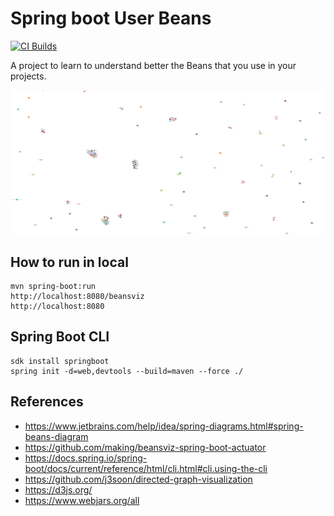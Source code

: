 # Spring boot User Beans

[![CI Builds](https://github.com/jabrena/spring-boot-user-beans/actions/workflows/build.yaml/badge.svg?branch=main)](https://github.com/jabrena/spring-boot-user-beans/actions/workflows/build.yaml)

A project to learn to understand better the Beans that you use in your projects.

![](./docs/user-beans.png)

## How to run in local

```
mvn spring-boot:run
http://localhost:8080/beansviz
http://localhost:8080
```

## Spring Boot CLI

```
sdk install springboot
spring init -d=web,devtools --build=maven --force ./
```

## References

- https://www.jetbrains.com/help/idea/spring-diagrams.html#spring-beans-diagram
- https://github.com/making/beansviz-spring-boot-actuator
- https://docs.spring.io/spring-boot/docs/current/reference/html/cli.html#cli.using-the-cli
- https://github.com/j3soon/directed-graph-visualization
- https://d3js.org/
- https://www.webjars.org/all